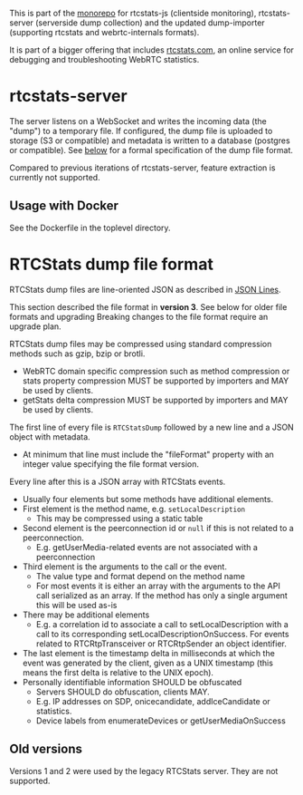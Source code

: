 This is part of the [monorepo](https://github.com/rtcstats/rtcstats) for rtcstats-js
(clientside monitoring), rtcstats-server (serverside dump collection) and the updated
dump-importer (supporting rtcstats and webrtc-internals formats).

It is part of a bigger offering that includes [rtcstats.com](https://rtcstats.com),
an online service for debugging and troubleshooting WebRTC statistics.

# rtcstats-server
The server listens on a WebSocket and writes the incoming data (the "dump") to a temporary file.
If configured, the dump file is uploaded to storage (S3 or compatible) and metadata is
written to a database (postgres or compatible). See [below](#rtcstats-dump-file-format) for
a formal specification of the dump file format.

Compared to previous iterations of rtcstats-server, feature extraction is currently not supported.

## Usage with Docker
See the Dockerfile in the toplevel directory.

# RTCStats dump file format

RTCStats dump files are line-oriented JSON as described in [JSON Lines](https://jsonlines.org/).

This section described the file format in **version 3**. See below for older file formats and upgrading
Breaking changes to the file format require an upgrade plan.

RTCStats dump files may be compressed using standard compression methods such as gzip, bzip or brotli.
* WebRTC domain specific compression such as method compression or stats property compression MUST be supported by importers and MAY be used by clients.
* getStats delta compression MUST be supported by importers and MAY be used by clients.

The first line of every file is `RTCStatsDump` followed by a new line and a JSON object with metadata.
*  At minimum that line must include the "fileFormat" property with an integer value specifying the file format version.

Every line after this is a JSON array with RTCStats events.
* Usually four elements but some methods have additional elements.
* First element is the method name, e.g. `setLocalDescription`
  * This may be compressed using a static table
* Second element is the peerconnection id or `null` if this is not related to a peerconnection.
  * E.g. getUserMedia-related events are not associated with a peerconnection
* Third element is the arguments to the call or the event.
  * The value type and format depend on the method name
  * For most events it is either an array with the arguments to the API call serialized as an array. If the method has only a single argument this will be used as-is
* There may be additional elements
  * E.g. a correlation id to associate a call to setLocalDescription with a call to its corresponding setLocalDescriptionOnSuccess. For events related to RTCRtpTransceiver or RTCRtpSender an object identifier.
* The last element is the timestamp delta in milliseconds at which the event was generated by the client, given as a UNIX timestamp (this means the first delta is relative to the UNIX epoch).
* Personally identifiable information SHOULD be obfuscated
    * Servers SHOULD do obfuscation, clients MAY.
    * E.g. IP addresses on SDP, onicecandidate, addIceCandidate or statistics.
    * Device labels from enumerateDevices or getUserMediaOnSuccess

## Old versions
Versions 1 and 2 were used by the legacy RTCStats server. They are not supported.

